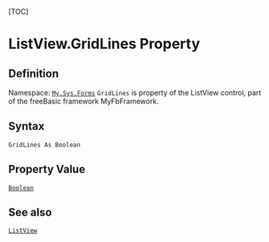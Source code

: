 [TOC]
# ListView.GridLines Property

## Definition
Namespace: [`My.Sys.Forms`](My.Sys.Forms.md)
`GridLines` is property of the ListView control, part of the freeBasic framework MyFbFramework.
## Syntax
```freeBasic
GridLines As Boolean
```
## Property Value
[`Boolean`]("https://www.freebasic.net/wiki/KeyPgBoolean")
## See also
[`ListView`](ListView.md)
